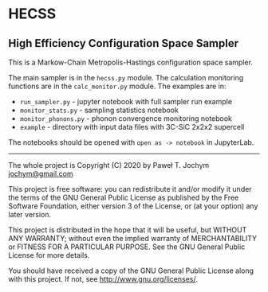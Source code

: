 # HECSS

## High Efficiency Configuration Space Sampler

This is a Markow-Chain Metropolis-Hastings configuration space sampler.

The main sampler is in the `hecss.py` module. The calculation monitoring
functions are in the `calc_monitor.py` module. The examples are in:

* `run_sampler.py` - jupyter notebook with full sampler run example
* `monitor_stats.py` - sampling statistics notebook
* `monitor_phonons.py` - phonon convergence monitoring notebook
* `example` - directory with input data files with 3C-SiC 2x2x2 supercell

The notebooks should be opened with `open as -> notebook` in JupyterLab.

----
The whole project is Copyright (C) 2020 by Paweł T. Jochym <jochym@gmail.com>

This project is free software: you can redistribute it and/or modify
it under the terms of the GNU General Public License as published by
the Free Software Foundation, either version 3 of the License, or
(at your option) any later version.

This project is distributed in the hope that it will be useful,
but WITHOUT ANY WARRANTY; without even the implied warranty of
MERCHANTABILITY or FITNESS FOR A PARTICULAR PURPOSE.  See the
GNU General Public License for more details.

You should have received a copy of the GNU General Public License
along with this project.  If not, see <http://www.gnu.org/licenses/>.